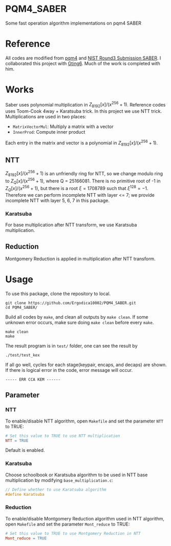 # PQM4_SABER
Some fast operation algorithm implementations on pqm4 SABER

# Reference
All codes are modified from [pqm4](https://github.com/mupq/pqm4) and [NIST Round3 Submission SABER](https://csrc.nist.gov/CSRC/media/Projects/post-quantum-cryptography/documents/round-3/submissions/SABER-Round3.zip).
I collaborated this project with [Gting6](https://github.com/gting6). Much of the work is completed with him.

# Works
Saber uses polynomial multiplication in $Z_{8192}[x]/(x^{256}+1)$. Reference codes uses Toom-Cook 4way + Karatsuba trick. In this project we use NTT trick.
Multiplications are used in two places:
* `MatrixVectorMul`: Multiply a matrix with a vector
* `InnerProd`: Compute inner product

Each entry in the matrix and vector is a polynomial in $Z_{8192}[x]/(x^{256}+1)$.

## NTT
$Z_{8192}[x]/(x^{256}+1)$ is an unfriendly ring for NTT, so we change modulo ring to $Z_Q[x]/(x^{256}+1)$, where Q = 25166081.
There is no primitive root of -1 in $Z_Q[x]/(x^{256}+1)$, but there is a root $\xi=1708789$ such that $\xi^{128}=-1$.
Therefore we can perform incomplete NTT with layer <= 7; we provide incomplete NTT with layer 5, 6, 7 in this package.

### Karatsuba
For base multiplication after NTT transform, we use Karatsuba multiplication.

## Reduction
Montgomery Reduction is applied in multiplication after NTT transform.

# Usage
To use this package, clone the repository to local.
```bash=
git clone https://github.com/Ergodica10002/PQM4_SABER.git
cd PQM4_SABER/
```
Build all codes by `make`, and clean all outputs by `make clean`. If some unknown error occurs, make sure doing `make clean` before every `make`.
```bash=
make clean
make
```
The result program is in `test/` folder, one can see the result by
```bash=
./test/test_kex
```
If all go well, cycles for each stage(keypair, encaps, and decaps) are shown.
If there is logical error in the code, error message will occur.
```bash=
----- ERR CCA KEM ------
```

## Parameter

### NTT

To enable/disable NTT algorithm, open `Makefile` and set the parameter `NTT` to TRUE:

```makefile
# Set this value to TRUE to use NTT multiplication
NTT = TRUE
```

Default is enabled.

### Karatsuba

Choose schoolbook or Karatsuba algorithm to be used in NTT base multiplication by modifying `base_multiplication.c`:

```c
// Define whether to use Karatsuba algorithm
#define Karatsuba
```

### Reduction

To enable/disable Montgomery Reduction algorithm used in NTT algorithm, open `Makefile` and set the parameter `Mont_reduce` to TRUE:

```makefile
# Set this value to TRUE to use Montgomery Reduction in NTT
Mont_reduce = TRUE
```



